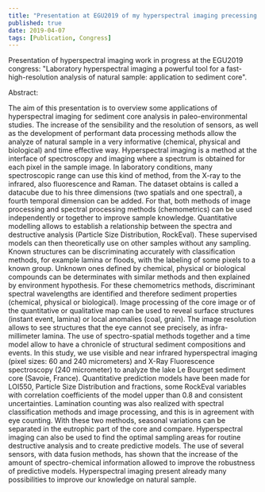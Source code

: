 ```yaml
---
title: "Presentation at EGU2019 of my hyperspectral imaging precessing works"
published: true
date: 2019-04-07
tags: [Publication, Congress]
---
```


Presentation of hyperspectral imaging work in progress at the EGU2019 congress: "Laboratory hyperspectral imaging a powerful tool for a fast-high-resolution analysis of natural sample: application to sediment core".

Abstract:

The aim of this presentation is to overview some applications of hyperspectral imaging for sediment core analysis in paleo-environmental studies. The increase of the sensibility and the resolution of sensors, as well as the development of performant data processing methods allow the analyze of natural sample in a very informative (chemical, physical and biological) and time effective way. Hyperspectral imaging is a method at the interface of spectroscopy and imaging where a spectrum is obtained for each pixel in the sample image. In laboratory conditions, many spectroscopic range can use this kind of method, from the X-ray to the infrared, also fluorescence and Raman. The dataset obtains is called a datacube due to his three dimensions (two spatials and one spectral), a fourth temporal dimension can be added. For that, both methods of image processing and spectral processing methods (chemometrics) can be used independently or together to improve sample knowledge. Quantitative modelling allows to establish a relationship between the spectra and destructive analysis (Particle Size Distribution, RockEval). These supervised models can then theoretically use on other samples without any sampling. Known structures can be discriminating accurately with classification methods, for example lamina or floods, with the labeling of some pixels to a known group. Unknown ones defined by chemical, physical or biological compounds can be determinates with similar methods and then explained by environment hypothesis. For these chemometrics methods, discriminant spectral wavelengths are identified and therefore sediment properties (chemical, physical or biological). Image processing of the core image or of the quantitative or qualitative map can be used to reveal surface structures (instant event, lamina) or local anomalies (coal, grain). The image resolution allows to see structures that the eye cannot see precisely, as infra-millimeter lamina. The use of spectro-spatial methods together and a time model allow to have a chronicle of structural sediment compositions and events. In this study, we use visible and near infrared hyperspectral imaging (pixel sizes: 60 and 240 micrometers) and X-Ray Fluorescence spectroscopy (240 micrometer) to analyze the lake Le Bourget sediment core (Savoie, France). Quantitative prediction models have been made for LOI550, Particle Size Distribution and fractions, some RockEval variables with correlation coefficients of the model upper than 0.8 and consistent uncertainties. Lamination counting was also realized with spectral classification methods and image processing, and this is in agreement with eye counting. With these two methods, seasonal variations can be separated in the eutrophic part of the core and compare. Hyperspectral imaging can also be used to find the optimal sampling areas for routine destructive analysis and to create predictive models. The use of several sensors, with data fusion methods, has shown that the increase of the amount of spectro-chemical information allowed to improve the robustness of predictive models. Hyperspectral imaging present already many possibilities to improve our knowledge on natural sample.